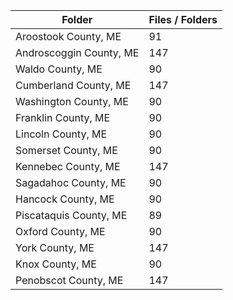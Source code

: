 | Folder                  |   Files / Folders |
|-------------------------|-------------------|
| Aroostook County, ME    |                91 |
| Androscoggin County, ME |               147 |
| Waldo County, ME        |                90 |
| Cumberland County, ME   |               147 |
| Washington County, ME   |                90 |
| Franklin County, ME     |                90 |
| Lincoln County, ME      |                90 |
| Somerset County, ME     |                90 |
| Kennebec County, ME     |               147 |
| Sagadahoc County, ME    |                90 |
| Hancock County, ME      |                90 |
| Piscataquis County, ME  |                89 |
| Oxford County, ME       |                90 |
| York County, ME         |               147 |
| Knox County, ME         |                90 |
| Penobscot County, ME    |               147 |
